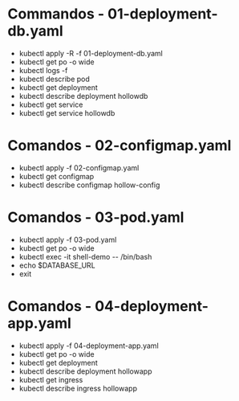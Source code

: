 # Commandos - 01-deployment-db.yaml
- kubectl apply -R -f 01-deployment-db.yaml
- kubectl get po -o wide
- kubectl logs -f <pod-name>
- kubectl describe pod <pod-name>
- kubectl get deployment
- kubectl describe deployment hollowdb
- kubectl get service
- kubectl get service hollowdb 

# Comandos - 02-configmap.yaml
- kubectl apply -f 02-configmap.yaml
- kubectl get configmap
- kubectl describe configmap hollow-config

# Comandos - 03-pod.yaml
- kubectl apply -f 03-pod.yaml
- kubectl get po -o wide
- kubectl exec -it shell-demo -- /bin/bash
- echo $DATABASE_URL
- exit

# Comandos - 04-deployment-app.yaml
- kubectl apply -f 04-deployment-app.yaml
- kubectl get po -o wide
- kubectl get deployment
- kubectl describe deployment hollowapp
- kubectl get ingress
- kubectl describe ingress hollowapp
